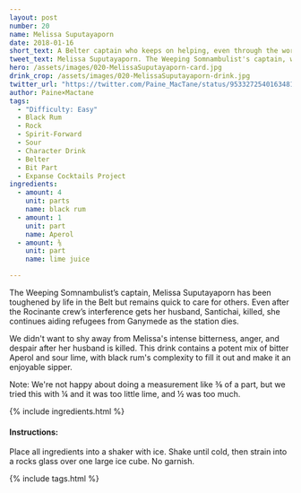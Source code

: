 ```yaml
---
layout: post
number: 20
name: Melissa Suputayaporn
date: 2018-01-16
short_text: A Belter captain who keeps on helping, even through the worst possible pain and anger.
tweet_text: Melissa Suputayaporn. The Weeping Somnambulist's captain, who continues helping Ganymede refugees even after her husband is shot in front of her.
hero: /assets/images/020-MelissaSuputayaporn-card.jpg
drink_crop: /assets/images/020-MelissaSuputayaporn-drink.jpg
twitter_url: "https://twitter.com/Paine_MacTane/status/953327254016348162"
author: Paine×Mactane
tags: 
  - "Difficulty: Easy"
  - Black Rum
  - Rock
  - Spirit-Forward
  - Sour
  - Character Drink
  - Belter
  - Bit Part
  - Expanse Cocktails Project
ingredients:
  - amount: 4
    unit: parts
    name: black rum
  - amount: 1
    unit: part
    name: Aperol
  - amount: ⅜
    unit: part
    name: lime juice

---
```


The Weeping Somnambulist’s captain, Melissa Suputayaporn has been toughened by life in the Belt but remains quick to care for others. Even after the Rocinante crew’s interference gets her husband, Santichai, killed, she continues aiding refugees from Ganymede as the station dies.

We didn't want to shy away from Melissa's intense bitterness, anger, and despair after her husband is killed. This drink contains a potent mix of bitter Aperol and sour lime, with black rum's complexity to fill it out and make it an enjoyable sipper. 

Note: We're not happy about doing a measurement like ⅜ of a part, but we tried this with ¼ and it was too little lime, and ½ was too much.

{% include ingredients.html %}

#### Instructions:

Place all ingredients into a shaker with ice. Shake until cold, then strain into a rocks glass over one large ice cube. No garnish.

{% include tags.html %}

